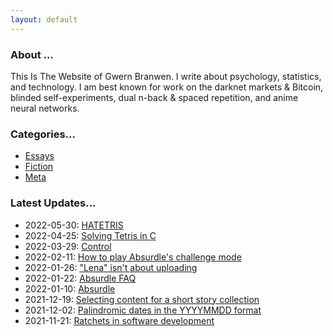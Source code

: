 ```yaml
---
layout: default
---
```


### About ...

This Is The Website of Gwern Branwen. I write about psychology, statistics, and technology. I am best known for work on the ⁠darknet markets & ⁠Bitcoin⁠, blinded self-experiments⁠, dual n-back & spaced repetition⁠, and anime neural networks⁠.

### Categories...

- [Essays](/)
- [Fiction](/)
- [Meta](/)

### Latest Updates...

- 2022-05-30: [HATETRIS](/)
- 2022-04-25: [Solving Tetris in C](/)
- 2022-03-29: [Control](/)
- 2022-02-11: [How to play Absurdle's challenge mode](/)
- 2022-01-26: ["Lena" isn't about uploading](/)
- 2022-01-22: [Absurdle FAQ](/)
- 2022-01-10: [Absurdle](/)
- 2021-12-19: [Selecting content for a short story collection](/)
- 2021-12-02: [Palindromic dates in the YYYYMMDD format](/)
- 2021-11-21: [Ratchets in software development](/)

